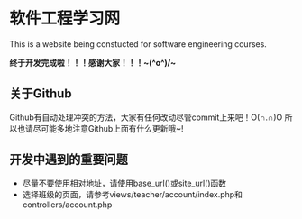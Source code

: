 # 软件工程学习网

This is a website being constucted for software engineering courses.

**终于开发完成啦！！！感谢大家！！！~\(^o^)/~**

## 关于Github

Github有自动处理冲突的方法，大家有任何改动尽管commit上来吧！O(∩.∩)O
所以也请尽可能多地注意Github上面有什么更新哦~!

## 开发中遇到的重要问题

* 尽量不要使用相对地址，请使用base\_url()或site\_url()函数
* 选择班级的页面，请参考views/teacher/account/index.php和controllers/account.php


